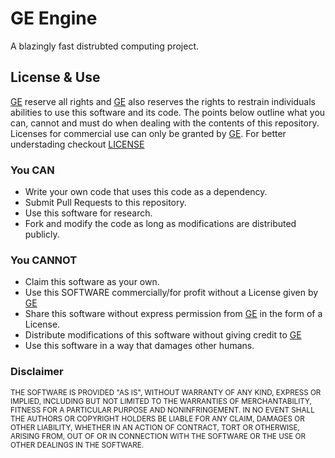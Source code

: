 # GE Engine
A blazingly fast distrubted computing project.

## License & Use
[GE](https://github.com/GrandEngineering) reserve all rights and [GE](https://github.com/GrandEngineering) also reserves the rights to restrain individuals abilities to use this software and its code. The points below outline what you can, cannot and must do when dealing with the
contents of this repository. Licenses for commercial use can only be granted by [GE](https://github.com/GrandEngineering).
For better understading checkout [LICENSE](https://github.com/GrandEngineering/engine/blob/main/LICENSE.md)
### You CAN
* Write your own code that uses this code as a dependency.
* Submit Pull Requests to this repository.
* Use this software for research.
* Fork and modify the code as long as modifications are distributed publicly.

### You CANNOT
* Claim this software as your own.
* Use this SOFTWARE commercially/for profit without a License given by [GE](https://github.com/GrandEngineering)
* Share this software without express permission from [GE](https://github.com/GrandEngineering) in the form of a License.
* Distribute modifications of this software without giving credit to [GE](https://github.com/GrandEngineering)
* Use this software in a way that damages other humans.

### Disclaimer
<sub>
THE SOFTWARE IS PROVIDED "AS IS", WITHOUT WARRANTY OF ANY KIND, EXPRESS OR
IMPLIED, INCLUDING BUT NOT LIMITED TO THE WARRANTIES OF MERCHANTABILITY,
FITNESS FOR A PARTICULAR PURPOSE AND NONINFRINGEMENT. IN NO EVENT SHALL THE
AUTHORS OR COPYRIGHT HOLDERS BE LIABLE FOR ANY CLAIM, DAMAGES OR OTHER
LIABILITY, WHETHER IN AN ACTION OF CONTRACT, TORT OR OTHERWISE, ARISING FROM,
OUT OF OR IN CONNECTION WITH THE SOFTWARE OR THE USE OR OTHER DEALINGS IN THE
SOFTWARE.
</sub>
